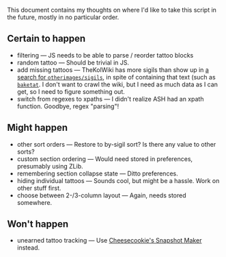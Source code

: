 This document contains my thoughts on where I'd like to take this script in the future, mostly in no particular order.

## Certain to happen

* filtering — JS needs to be able to parse / reorder tattoo blocks
* random tattoo — Should be trivial in JS.
* add missing tattoos — TheKolWiki has more sigils than show up in [a search for `otherimages/sigils`](http://kol.coldfront.net/thekolwiki/index.php?title=Special:Search&limit=500&offset=0&ns6=1&search=otherimages%2Fsigils), in spite of containing that text (such as [`baketat`](http://kol.coldfront.net/thekolwiki/index.php/File:Baketat.gif).  I don't want to crawl the wiki, but I need as much data as I can get, so I need to figure something out.
* switch from regexes to xpaths — I didn't realize ASH had an xpath function.  Goodbye, regex "parsing"!

## Might happen

* other sort orders — Restore to by-sigil sort?  Is there any value to other sorts?
* custom section ordering — Would need stored in preferences, presumably using ZLib.
* remembering section collapse state — Ditto preferences.
* hiding individual tattoos — Sounds cool, but might be a hassle.  Work on other stuff first.
* choose between 2-/3-column layout — Again, needs stored somewhere.

## Won't happen

* unearned tattoo tracking — Use [Cheesecookie's Snapshot Maker](http://forums.kingdomofloathing.com/vb/showthread.php?t=218735) instead.
